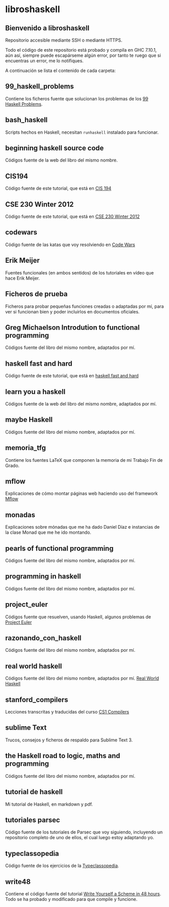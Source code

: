 # libroshaskell

Bienvenido a libroshaskell
-------------------------------

Repositorio accesible mediante SSH o mediante HTTPS.

Todo el código de este repositorio está probado y compila en GHC 7.10.1, aún así, siempre puede escapárseme algún error, por tanto te ruego que si encuentras un error, me lo notifiques.

A continuación se lista el contenido de cada carpeta:

## 99_haskell_problems

Contiene los ficheros fuente que solucionan los problemas de los [99 Haskell Problems](https://wiki.haskell.org/H-99:_Ninety-Nine_Haskell_Problems).

## bash_haskell

Scripts hechos en Haskell, necesitan `runhaskell` instalado para funcionar.

## beginning haskell source code

Códigos fuente de la web del libro del mismo nombre.

## CIS194

Código fuente de este tutorial, que está en [CIS 194](http://www.seas.upenn.edu/~cis194/)

## CSE 230 Winter 2012

Código fuente de este tutorial, que está en [CSE 230 Winter 2012](https://cseweb.ucsd.edu/classes/wi12/cse230-a/lectures.html) 

## codewars

Código fuente de las katas que voy resolviendo en [Code Wars](https://www.codewars.com/)

## Erik Meijer

Fuentes funcionales (en ambos sentidos) de los tutoriales en vídeo que hace Erik Meijer.

## Ficheros de prueba

Ficheros para probar pequeñas funciones creadas o adaptadas por mí, para ver si funcionan bien y poder incluirlos en documentos oficiales.

## Greg Michaelson Introdution to functional programming

Códigos fuente del libro del mismo nombre, adaptados por mí.

## haskell fast and hard

Código fuente de este tutorial, que está en [haskell fast and hard](https://www.fpcomplete.com/school/starting-with-haskell/haskell-fast-hard)

## learn you a haskell

Códigos fuente de la web del libro del mismo nombre, adaptados por mí.

## maybe Haskell

Códigos fuente del libro del mismo nombre, adaptados por mí.

## memoria_tfg

Contiene los fuentes LaTeX que componen la memoria de mi Trabajo Fin de Grado.

## mflow

Explicaciones de cómo montar páginas web haciendo uso del framework [Mflow](http://mflowdemo.herokuapp.com/)

## monadas

Explicaciones sobre mónadas que me ha dado Daniel Díaz e instancias de la clase Monad que me he ido montando.

## pearls of functional programming

Códigos fuente del libro del mismo nombre, adaptados por mí.

## programming in haskell

Códigos fuente del libro del mismo nombre, adaptados por mí.

## project_euler

Códigos fuente que resuelven, usando Haskell, algunos problemas de [Project Euler](https://projecteuler.net/)

## razonando_con_haskell

Códigos fuente del libro del mismo nombre, adaptados por mí.

## real world haskell

Códigos fuente del libro del mismo nombre, adaptados por mí. [Real World Haskell](http://book.realworldhaskell.org/read/)

## stanford_compilers

Lecciones transcritas y traducidas del curso [CS1 Compilers](https://lagunita.stanford.edu/courses/Engineering/Compilers/Fall2014/courseware/ed92b25157d94fbe9874370673ca0a58/)

## sublime Text

Trucos, consejos y ficheros de respaldo para Sublime Text 3.

## the Haskell road to logic, maths and programming

Códigos fuente del libro del mismo nombre, adaptados por mí.

## tutorial de haskell

Mi tutorial de Haskell, en markdown y pdf.

## tutoriales parsec

Código fuente de los tutoriales de Parsec que voy siguiendo, incluyendo un repositorio completo de uno de ellos, el cual luego estoy adaptando yo.

## typeclassopedia

Código fuente de los ejercicios de la [Typeclassopedia](https://wiki.haskell.org/Typeclassopedia).

## write48

Contiene el código fuente del tutorial [Write Yourself a Scheme in 48 hours](http://en.wikibooks.org/wiki/Write_Yourself_a_Scheme_in_48_Hours). Todo se ha probado y modificado para que compile y funcione.